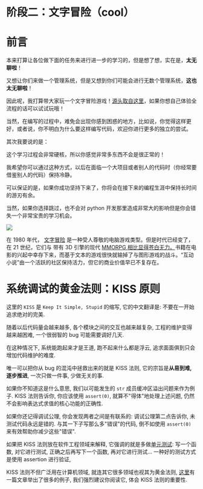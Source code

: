 # 阶段二：文字冒险（cool）

# 前言

本来打算让各位做下面的任务来进行进一步的学习的，但是想了想，实在是，<strong>太无聊啦</strong>！

又想让你们来做一个管理系统，但是又想到你们可能会进行无数个管理系统，<strong>这也太无聊啦</strong>！

因此呢，我打算带大家玩一个文字冒险游戏！[源头取自这里](https://github.com/helderman/htpataic)，如果你想自己体验全流程的话可以试试玩哦！

当然，在编写的过程中，难免会出现你感到困惑的地方，比如说，你觉得这样更好，或者说，你不明白为什么要这样编写代码，欢迎你进行更多的独立的尝试。

其次我要说的是：

这个学习过程会非常硬核，所以你感觉非常多东西不会是很正常的！

我希望你可以通过这种方式，以后在面临一个大项目或者别人的代码时（你经常要借鉴别人的代码）保持冷静。

可以保证的是，如果你成功坚持下来了，你将会在接下来的编程生涯中保持长时间的游刃有余。

当然，如果你选择跳过，也不会对 python 开发那里造成非常大的影响但是你会错失一个非常宝贵的学习机会。

![](https://pic-hdu-cs-wiki-1307923872.cos.ap-shanghai.myqcloud.com/boxcnustZBhjMu8FPN0Kxi4Mwvf.jpg)

在 1980 年代， [文字冒险](http://en.wikipedia.org/wiki/Text_adventure) 是一种受人尊敬的电脑游戏类型。但是时代已经变了，在 21 世纪，它们与 带有 3D 引擎的现代 [MMORPG 相比显得苍白无力。](http://en.wikipedia.org/wiki/Mmorpg)书籍在电影的兴起中幸存下来，而基于文本的游戏很快就输掉了与图形游戏的战斗。“互动小说”由一个活跃的社区保持活力，但它的商业价值早已不复存在。

# 系统调试的黄金法则：KISS 原则

这里的 `KISS` 是 `Keep It Simple, Stupid` 的缩写, 它的中文翻译是: 不要在一开始追求绝对的完美.

随着以后代码量会越来越多, 各个模块之间的交互也越来越复杂, 工程的维护变得越来越困难, 一个很弱智的 bug 可能需要调好几天.

在这种情况下, 系统能跑起来才是王道, 跑不起来什么都是浮云, 追求面面俱到只会增加代码维护的难度.

唯一可以把你从 bug 的混沌中拯救出来的就是 KISS 法则, 它的宗旨是<strong>从易到难, 逐步推进</strong>, 一次只做一件事, 少做无关的事.

如果你不知道这是什么意思, 我们以可能发生的 `str` 成员缓冲区溢出问题来作为例子. KISS 法则告诉你, 你应该使用 `assert(0)`, 就算不"得体"地处理上述问题, 仍然不会影响表达式求值的核心功能的正确性.

如果你还记得调试公理, 你会发现两者之间是有联系的: 调试公理第二点告诉你, 未测试代码永远是错的. 与其一下子写那么多"错误"的代码, 倒不如使用 `assert(0)` 来有效帮助你减少这些"错误".

如果把 KISS 法则放在软件工程领域来解释, 它强调的就是多做[单元测试](http://en.wikipedia.org/wiki/Unit_testing): 写一个函数, 对它进行测试, 正确之后再写下一个函数, 再对它进行测试... 一种好的测试方式是使用 assertion 进行验证,

KISS 法则不但广泛用在计算机领域, 就连其它很多领域也视其为黄金法则, [这里](http://blog.sciencenet.cn/blog-414166-562616.html)有一篇文章举出了很多的例子, 我们强烈建议你阅读它, 体会 KISS 法则的重要性.
